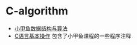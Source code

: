 # C-algorithm
+ [小甲鱼数据结构与算法](https://www.bilibili.com/video/BV1jW411K7yg)
+ [C语言基本操作](https://www.bilibili.com/video/BV17s411N78s)
包含了小甲鱼课程的一些程序注释
